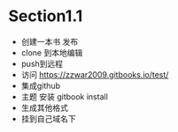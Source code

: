 # Section1.1

- 创建一本书  发布
- clone 到本地编辑 
- push到远程 
- 访问 https://zzwar2009.gitbooks.io/test/
- 集成github
- 主题 安装 gitbook install
- 生成其他格式
- 挂到自己域名下